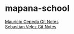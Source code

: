 # mapana-school
[Mauricio Cepeda Git Notes](mauricio_git_notes)<br>
[Sebastian Velez Git Notes](sebastian_git_notes)